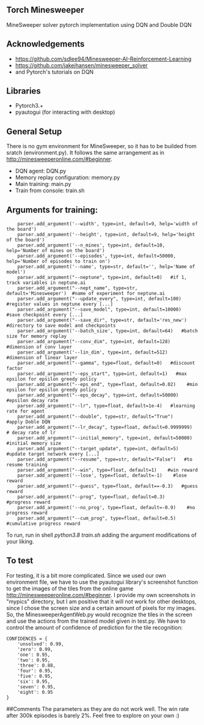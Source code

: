 ## Torch Minesweeper

MineSweeper solver pytorch implementation using DQN and Double DQN

## Acknowledgements
* https://github.com/sdlee94/Minesweeper-AI-Reinforcement-Learning
* https://github.com/jakejhansen/minesweeper_solver
* and Pytorch's tutorials on DQN
 
## Libraries
* Pytorch3.+ 
* pyautogui (for interacting with desktop)

## General Setup
There is no gym environment for MineSweeper, so it has to be builded from sratch (environment.py). It follows the same arrangement as in http://minesweeperonline.com/#beginner. 

* DQN agent: DQN.py
* Memory replay configuration: memory.py
* Main training: main.py
* Train from console: train.sh

## Arguments for training:

```
    parser.add_argument('--width', type=int, default=9, help='width of the board')
    parser.add_argument('--height', type=int, default=9, help='height of the board')
    parser.add_argument('--n_mines', type=int, default=10, help='Number of mines on the board')
    parser.add_argument('--episodes', type=int, default=50000, help='Number of episodes to train on')
    parser.add_argument('--name', type=str, default='', help='Name of model')
    parser.add_argument("--neptune", type=int, default=0)   #if 1, track variables in neptune.ai
    parser.add_argument("--nept_name", type=str, default='Minesweeper')  #name of experiment for neptune.ai
    parser.add_argument("--update_every", type=int, default=100)   #register values in neptune every [...]
    parser.add_argument("--save_model", type=int, default=10000)  #save checkpoint every [...]
    parser.add_argument("--save_dir", type=str, default='res_new') #directory to save model and checkpoints
    parser.add_argument('--batch_size', type=int, default=64)   #batch size for memory replay
    parser.add_argument("--conv_dim", type=int, default=128)   #dimension of conv layer
    parser.add_argument('--lin_dim', type=int, default=512)   #dimension of linear layer
    parser.add_argument("--gamma", type=float, default=0)   #discount factor
    parser.add_argument("--eps_start", type=int, default=1)   #max epsilon for epsilon greedy policy
    parser.add_argument("--eps_end", type=float, default=0.02)    #min epsilon for epsilon greedy policy
    parser.add_argument("--eps_decay", type=int, default=50000)    #epsilon decay rate
    parser.add_argument("--lr", type=float, default=1e-4)   #learning rate for agent
    parser.add_argument("--double", type=str, default="True")    #apply Doble DQN
    parser.add_argument("--lr_decay", type=float, default=0.9999999)    # decay rate of lr
    parser.add_argument("--initial_memory", type=int, default=50000)    #initial memory size
    parser.add_argument("--target_update", type=int, default=5)     #update target network every [...]
    parser.add_argument("--resume", type=str, default="False")   #to resume training
    parser.add_argument("--win", type=float, default=1)    #win reward
    parser.add_argument('--lose', type=float, default=-1)    #lose reward
    parser.add_argument("--guess", type=float, default==-0.3)   #guess reward
    parser.add_argument("--prog", type=float, default=0.3)    #progress reward
    parser.add_argument('--no_prog', type=float, default=-0.9)    #no progress reward
    parser.add_argument("--cum_prog", type=float, default=0.5)    #cumulative progress reward

```
To run, run in shell *python3.8 train.sh* adding the argument modifications of your liking.

## To test
For testing, it is a bit more complicated. Since we used our own environment file, we have to use the pyautogui library's screenshot function to get the images of the tiles from the online game http://minesweeperonline.com/#beginner. I provide my own screenshots in "mypics" directory, but I am positive that it will not work for other desktops, since I chose the screen size and a certain amount of pixels for my images.
So, the MinesweeperAgentWeb.py would recognize the tiles in the screen and use the actions from the trained model given in test.py. We have to control the amount of confidence of prediction for the tile recognition:

```
CONFIDENCES = {
    'unsolved': 0.99,
    'zero': 0.99,
    'one': 0.95,
    'two': 0.95,
    'three': 0.88,
    'four': 0.95,
    'five': 0.95,
    'six': 0.95,
    'seven': 0.95,
    'eight': 0.95
}
```

##Comments
The parameters as they are do not work well. The win rate after 300k episodes is barely 2%.
Feel free to explore on your own :)
